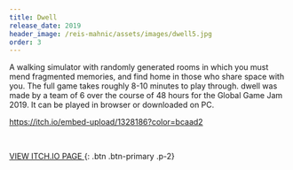 ```yaml
---
title: Dwell
release_date: 2019
header_image: /reis-mahnic/assets/images/dwell5.jpg
order: 3
---
```

A walking simulator with randomly generated rooms in which you must mend fragmented memories, and find home in those who share space with you. The full game takes roughly 8-10 minutes to play through. dwell was made by a team of 6 over the course of 48 hours for the Global Game Jam 2019. It can be played in browser or downloaded on PC. 

https://itch.io/embed-upload/1328186?color=bcaad2

<br>

[VIEW ITCH.IO PAGE ](http://www.google.com){: .btn .btn-primary .p-2}
